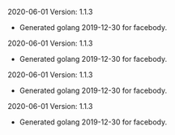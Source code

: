 2020-06-01 Version: 1.1.3
- Generated golang 2019-12-30 for facebody.

2020-06-01 Version: 1.1.3
- Generated golang 2019-12-30 for facebody.

2020-06-01 Version: 1.1.3
- Generated golang 2019-12-30 for facebody.

2020-06-01 Version: 1.1.3
- Generated golang 2019-12-30 for facebody.

